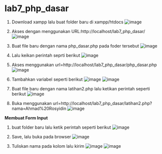 # lab7_php_dasar

1. Download xampp lalu buat folder baru di xampp/htdocs
![image](https://user-images.githubusercontent.com/81254764/117059970-9261cc00-ad4a-11eb-8592-fac4ea8fe7f8.png)

2. Akses dengan menggunakan URL:http://localhost/lab7_php_dasar/
![image](https://user-images.githubusercontent.com/81254764/117060184-d81e9480-ad4a-11eb-9002-771a3abd8506.png)

3. Buat file baru dengan nama php_dasar.php pada foder tersebut
![image](https://user-images.githubusercontent.com/81254764/117060814-95a98780-ad4b-11eb-8fdc-05b6001a5ec8.png)

4. Lalu keikan perintah seprti berikut
![image](https://user-images.githubusercontent.com/81254764/117060984-d5706f00-ad4b-11eb-831a-75cdc994712e.png)

5. Akses menggunakan url=http://localhost/lab7_php_dasar/php_dasar.php
![image](https://user-images.githubusercontent.com/81254764/117061144-0a7cc180-ad4c-11eb-8a3b-d2dbfccddb94.png)

6. Tambahkan variabel seperti berikut
![image](https://user-images.githubusercontent.com/81254764/117071198-f68b8c80-ad58-11eb-8ff5-8b9042e715e3.png)
![image](https://user-images.githubusercontent.com/81254764/117071222-01462180-ad59-11eb-86e0-a1d957a2e44a.png)

7. Buat file baru dengan nama latihan2.php lalu ketikan perintah seperti berikut
![image](https://user-images.githubusercontent.com/81254764/117071328-2c307580-ad59-11eb-8356-986505b00763.png)

8. Buka menggunakan url=http://localhost/lab7_php_dasar/latihan2.php?nama=Ahmad%20Rosyidin
![image](https://user-images.githubusercontent.com/81254764/117071405-4a967100-ad59-11eb-949a-f4f5c3703e61.png)

<b>Membuat Form Input</b>

1. buat folder baru lalu ketik perintah seperti berikut
![image](https://user-images.githubusercontent.com/81254764/117073139-b4b01580-ad5b-11eb-974a-cdda5b619c2d.png)

2. Save, lalu buka pada browser
![image](https://user-images.githubusercontent.com/81254764/117073254-db6e4c00-ad5b-11eb-83e3-729799b071c1.png)

3. Tuliskan nama pada kolom lalu kirim
![image](https://user-images.githubusercontent.com/81254764/117073345-fa6cde00-ad5b-11eb-82b9-23cee1fb0265.png)
![image](https://user-images.githubusercontent.com/81254764/117073378-03f64600-ad5c-11eb-802e-f21b0954d6aa.png)
